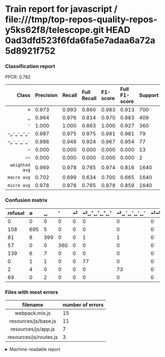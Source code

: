 # Train report for javascript / file:///tmp/top-repos-quality-repos-y5ks62f8/telescope.git HEAD 0ad3dfd523f6fda6fa5e7adaa6a72a5d8921f752

### Classification report

PPCR: 0.782

| Class | Precision | Recall | Full Recall | F1-score | Full F1-score | Support | Full Support | PPCR |
|------:|:----------|:-------|:------------|:---------|:---------|:--------|:-------------|:-----|
| `∅` | 0.973| 0.993| 0.860| 0.983| 0.913| 700| 808| 0.866 |
| `␣` | 0.964| 0.976| 0.814| 0.970| 0.883| 409| 490| 0.835 |
| `'` | 1.000| 1.000| 0.863| 1.000| 0.927| 360| 417| 0.863 |
| `⏎␣⁺␣⁺␣⁺␣⁺` | 0.987| 0.975| 0.975| 0.981| 0.981| 79| 79| 1.000 |
| `⏎␣⁻␣⁻␣⁻␣⁻` | 0.986| 0.948| 0.924| 0.967| 0.954| 77| 79| 0.975 |
| `⏎` | 0.000| 0.000| 0.000| 0.000| 0.000| 13| 152| 0.086 |
| `⏎⏎` | 0.000| 0.000| 0.000| 0.000| 0.000| 2| 71| 0.028 |
| `weighted avg` | 0.969| 0.978| 0.765| 0.974| 0.816| 1640| 2096| 0.782 |
| `macro avg` | 0.702| 0.699| 0.634| 0.700| 0.665| 1640| 2096| 0.782 |
| `micro avg` | 0.978| 0.978| 0.765| 0.978| 0.859| 1640| 2096| 0.782 |

### Confusion matrix

|refusal|  ∅| ␣| '| ⏎| ⏎␣⁺␣⁺␣⁺␣⁺| ⏎␣⁻␣⁻␣⁻␣⁻| ⏎⏎| 
|:---|:---|:---|:---|:---|:---|:---|:---|
|0 |0 |0 |0 |0 |0 |0 |0 |
|108 |695 |5 |0 |0 |0 |0 |0 |
|81 |8 |399 |0 |0 |1 |1 |0 |
|57 |0 |0 |360 |0 |0 |0 |0 |
|139 |6 |7 |0 |0 |0 |0 |0 |
|0 |1 |1 |0 |0 |77 |0 |0 |
|2 |4 |0 |0 |0 |0 |73 |0 |
|69 |0 |2 |0 |0 |0 |0 |0 |

### Files with most errors

| filename | number of errors|
|:----:|:-----|
| webpack.mix.js | 15 |
| resources/js/base.js | 11 |
| resources/js/app.js | 7 |
| resources/js/routes.js | 3 |

<details>
    <summary>Machine-readable report</summary>
```json
{
  "cl_report": {"\u0027": {"f1-score": 1.0, "precision": 1.0, "recall": 1.0, "support": 360}, "macro avg": {"f1-score": 0.7000613343375514, "precision": 0.7015462064786142, "recall": 0.698734679637468, "support": 1640}, "micro avg": {"f1-score": 0.9780487804878049, "precision": 0.9780487804878049, "recall": 0.9780487804878049, "support": 1640}, "weighted avg": {"f1-score": 0.9735582503315127, "precision": 0.9692075288942296, "recall": 0.9780487804878049, "support": 1640}, "\u2205": {"f1-score": 0.983026874115983, "precision": 0.9733893557422969, "recall": 0.9928571428571429, "support": 700}, "\u23ce": {"f1-score": 0.0, "precision": 0.0, "recall": 0.0, "support": 13}, "\u23ce\u23ce": {"f1-score": 0.0, "precision": 0.0, "recall": 0.0, "support": 2}, "\u23ce\u2423\u207a\u2423\u207a\u2423\u207a\u2423\u207a": {"f1-score": 0.980891719745223, "precision": 0.9871794871794872, "recall": 0.9746835443037974, "support": 79}, "\u23ce\u2423\u207b\u2423\u207b\u2423\u207b\u2423\u207b": {"f1-score": 0.9668874172185431, "precision": 0.9864864864864865, "recall": 0.948051948051948, "support": 77}, "\u2423": {"f1-score": 0.9696233292831105, "precision": 0.9637681159420289, "recall": 0.9755501222493888, "support": 409}},
  "cl_report_full": {"\u0027": {"f1-score": 0.9266409266409266, "precision": 1.0, "recall": 0.8633093525179856, "support": 417}, "macro avg": {"f1-score": 0.6653994836776519, "precision": 0.7015462064786142, "recall": 0.6337825369814821, "support": 2096}, "micro avg": {"f1-score": 0.8586723768736617, "precision": 0.9780487804878049, "recall": 0.7652671755725191, "support": 2096}, "weighted avg": {"f1-score": 0.8157220255085252, "precision": 0.8738857767991327, "recall": 0.7652671755725191, "support": 2096}, "\u2205": {"f1-score": 0.9132720105124835, "precision": 0.9733893557422969, "recall": 0.8601485148514851, "support": 808}, "\u23ce": {"f1-score": 0.0, "precision": 0.0, "recall": 0.0, "support": 152}, "\u23ce\u23ce": {"f1-score": 0.0, "precision": 0.0, "recall": 0.0, "support": 71}, "\u23ce\u2423\u207a\u2423\u207a\u2423\u207a\u2423\u207a": {"f1-score": 0.980891719745223, "precision": 0.9871794871794872, "recall": 0.9746835443037974, "support": 79}, "\u23ce\u2423\u207b\u2423\u207b\u2423\u207b\u2423\u207b": {"f1-score": 0.954248366013072, "precision": 0.9864864864864865, "recall": 0.9240506329113924, "support": 79}, "\u2423": {"f1-score": 0.8827433628318583, "precision": 0.9637681159420289, "recall": 0.8142857142857143, "support": 490}},
  "ppcr": 0.7824427480916031
}
```
</details>
